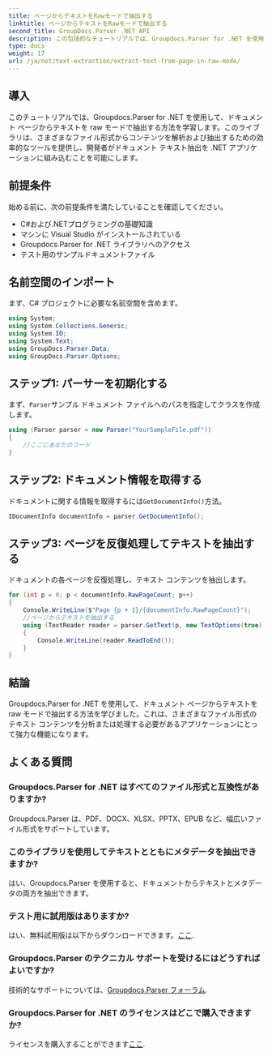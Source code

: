 ```yaml
---
title: ページからテキストをRawモードで抽出する
linktitle: ページからテキストをRawモードで抽出する
second_title: GroupDocs.Parser .NET API
description: この包括的なチュートリアルでは、Groupdocs.Parser for .NET を使用してドキュメント ページから効率的にテキストを抽出する方法を学習します。
type: docs
weight: 17
url: /ja/net/text-extraction/extract-text-from-page-in-raw-mode/
---
```

## 導入
このチュートリアルでは、Groupdocs.Parser for .NET を使用して、ドキュメント ページからテキストを raw モードで抽出する方法を学習します。このライブラリは、さまざまなファイル形式からコンテンツを解析および抽出するための効率的なツールを提供し、開発者がドキュメント テキスト抽出を .NET アプリケーションに組み込むことを可能にします。
## 前提条件
始める前に、次の前提条件を満たしていることを確認してください。
- C#および.NETプログラミングの基礎知識
- マシンに Visual Studio がインストールされている
- Groupdocs.Parser for .NET ライブラリへのアクセス
- テスト用のサンプルドキュメントファイル

## 名前空間のインポート
まず、C# プロジェクトに必要な名前空間を含めます。
```csharp
using System;
using System.Collections.Generic;
using System.IO;
using System.Text;
using GroupDocs.Parser.Data;
using GroupDocs.Parser.Options;
```
## ステップ1: パーサーを初期化する
まず、`Parser`サンプル ドキュメント ファイルへのパスを指定してクラスを作成します。
```csharp
using (Parser parser = new Parser("YourSampleFile.pdf"))
{
    //ここにあなたのコード
}
```
## ステップ2: ドキュメント情報を取得する
ドキュメントに関する情報を取得するには`GetDocumentInfo()`方法。
```csharp
IDocumentInfo documentInfo = parser.GetDocumentInfo();
```
## ステップ3: ページを反復処理してテキストを抽出する
ドキュメントの各ページを反復処理し、テキスト コンテンツを抽出します。
```csharp
for (int p = 0; p < documentInfo.RawPageCount; p++)
{
    Console.WriteLine($"Page {p + 1}/{documentInfo.RawPageCount}");
    //ページからテキストを抽出する
    using (TextReader reader = parser.GetText(p, new TextOptions(true)))
    {
        Console.WriteLine(reader.ReadToEnd());
    }
}
```

## 結論
Groupdocs.Parser for .NET を使用して、ドキュメント ページからテキストを raw モードで抽出する方法を学びました。これは、さまざまなファイル形式のテキスト コンテンツを分析または処理する必要があるアプリケーションにとって強力な機能になります。

## よくある質問
### Groupdocs.Parser for .NET はすべてのファイル形式と互換性がありますか?
Groupdocs.Parser は、PDF、DOCX、XLSX、PPTX、EPUB など、幅広いファイル形式をサポートしています。
### このライブラリを使用してテキストとともにメタデータを抽出できますか?
はい、Groupdocs.Parser を使用すると、ドキュメントからテキストとメタデータの両方を抽出できます。
### テスト用に試用版はありますか?
はい、無料試用版は以下からダウンロードできます。[ここ](https://releases.groupdocs.com/).
### Groupdocs.Parser のテクニカル サポートを受けるにはどうすればよいですか?
技術的なサポートについては、[Groupdocs.Parser フォーラム](https://forum.groupdocs.com/c/parser/17).
### Groupdocs.Parser for .NET のライセンスはどこで購入できますか?
ライセンスを購入することができます[ここ](https://purchase.groupdocs.com/buy).